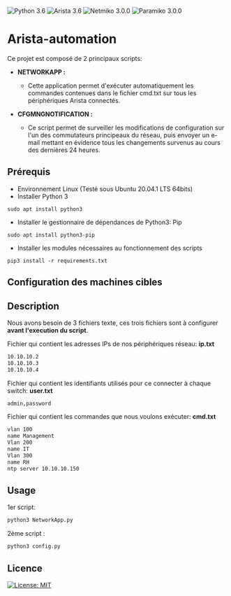 ![Python 3.6](https://img.shields.io/badge/Python-3.8%2B-green)
![Arista 3.6](https://img.shields.io/badge/Arista-4.20%2B-orange)
![Netmiko 3.0.0](https://img.shields.io/badge/Netmiko-3.3.2-yellow)
![Paramiko 3.0.0](https://img.shields.io/badge/Paramiko-2.7.1-blue)


# Arista-automation

Ce projet est composé de 2 principaux scripts:

- **NETWORKAPP :**
  - Cette application permet d'exécuter automatiquement les commandes contenues dans le fichier cmd.txt sur tous les périphériques Arista connectés.
  
- **CFGMNGNOTIFICATION :**
    - Ce script permet de surveiller les modifications de configuration sur l'un des commutateurs principeaux du réseau, puis envoyer un e-mail mettant en évidence tous les changements survenus au cours
des dernières 24 heures.

## Prérequis
- Environnement Linux (Testé sous Ubuntu 20.04.1 LTS 64bits)
- Installer Python 3
```
sudo apt install python3
```

- Installer le gestionnaire de dépendances de Python3: Pip
```
sudo apt install python3-pip
```
- Installer les modules nécessaires au fonctionnement des scripts
```
pip3 install -r requirements.txt
```

## Configuration des machines cibles

## Description

Nous avons besoin de 3 fichiers texte, ces trois fichiers sont à configurer **avant l'execution du script**.

Fichier qui contient les adresses IPs de nos périphériques réseau: **ip.txt**
```bash
10.10.10.2
10.10.10.3
10.10.10.4
```
Fichier qui contient les identifiants utilisés pour ce connecter à chaque switch: **user.txt**
```bash
admin,password
```

Fichier qui contient les commandes que nous voulons exécuter: **cmd.txt** 
```bash
vlan 100
name Management
Vlan 200
name IT
Vlan 300
name RH
ntp server 10.10.10.150
```

## Usage
1er script:
```bash
python3 NetworkApp.py
```
2ème script :
```bash
python3 config.py
```
## Licence
[![License: MIT](https://img.shields.io/badge/License-MIT-green.svg)](https://opensource.org/licenses/MIT)


